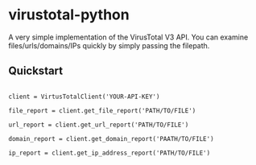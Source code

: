 # virustotal-python
A very simple implementation of the VirusTotal V3 API. You can examine files/urls/domains/IPs quickly by simply passing the filepath.

## Quickstart


``` from virustotalapi import VirusTotalClient

client = VirtusTotalClient('YOUR-API-KEY')

file_report = client.get_file_report('PATH/TO/FILE')

url_report = client.get_url_report('PATH/TO/FILE')

domain_report = client.get_domain_report('PAATH/TO/FILE')

ip_report = client.get_ip_address_report('PATH/TO/FILE')

```

